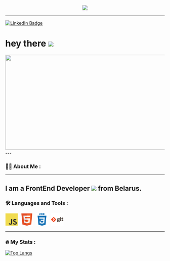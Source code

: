 <div id="header" align="center">
  <img src="https://media.giphy.com/media/RN8FdaB6T1bkkI5n4I/giphy.gif" width="100"/>
</div>

---


<div id="badges">
  <a href="https://www.linkedin.com/in/qusepb/">
    <img src="https://img.shields.io/badge/LinkedIn-blue?style=for-the-badge&logo=linkedin&logoColor=white" alt="LinkedIn Badge"/>
  </a>
</div>
<h1>
  hey there
  <img src="https://media.giphy.com/media/hvRJCLFzcasrR4ia7z/giphy.gif" width="30px"/>
</h1>
<div align="center">
  <img src="https://media.giphy.com/media/k0ijJhqrUP4T2EvmJ1/giphy.gif" width="600" height="300"/>
</div>
---


### :man_technologist: About Me :


---


I am a FrontEnd Developer <img src="https://media.giphy.com/media/WUlplcMpOCEmTGBtBW/giphy.gif" width="30"> from Belarus.
---


### :hammer_and_wrench: Languages and Tools :

<div>
 <img src="https://github.com/devicons/devicon/blob/master/icons/javascript/javascript-original.svg" title="JavaScript" alt="JavaScript" width="40" height="40"/>&nbsp;
  <img src="https://github.com/devicons/devicon/blob/master/icons/html5/html5-original.svg" title="HTML5" alt="HTML" width="40" height="40"/>&nbsp;
  <img src="https://github.com/devicons/devicon/blob/master/icons/css3/css3-plain-wordmark.svg"  title="CSS3" alt="CSS" width="40" height="40"/>&nbsp;
  <img src="https://github.com/devicons/devicon/blob/master/icons/git/git-original-wordmark.svg" title="Git" **alt="Git" width="40" height="40"/>
 </div>

---

### :fire: My Stats :

[![Top Langs](https://github-readme-stats.vercel.app/api/top-langs/?username=qusewen&layout=compact&theme=vision-friendly-dark)](https://github.com/anuraghazra/github-readme-stats)
